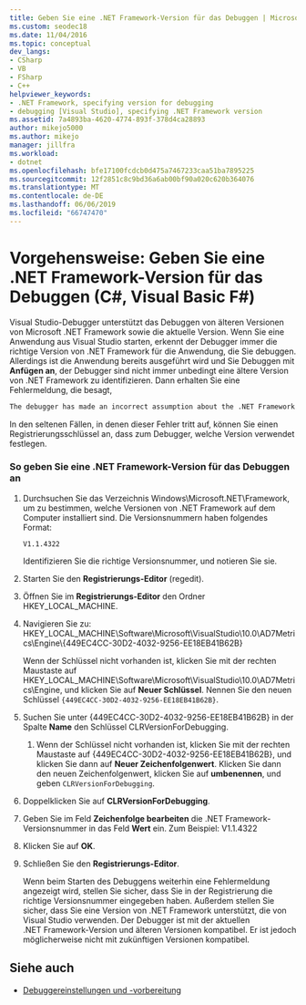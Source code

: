 ```yaml
---
title: Geben Sie eine .NET Framework-Version für das Debuggen | Microsoft-Dokumentation
ms.custom: seodec18
ms.date: 11/04/2016
ms.topic: conceptual
dev_langs:
- CSharp
- VB
- FSharp
- C++
helpviewer_keywords:
- .NET Framework, specifying version for debugging
- debugging [Visual Studio], specifying .NET Framework version
ms.assetid: 7a4893ba-4620-4774-893f-378d4ca28893
author: mikejo5000
ms.author: mikejo
manager: jillfra
ms.workload:
- dotnet
ms.openlocfilehash: bfe17100fcdcb0d475a7467233caa51ba7895225
ms.sourcegitcommit: 12f2851c8c9bd36a6ab00bf90a020c620b364076
ms.translationtype: MT
ms.contentlocale: de-DE
ms.lasthandoff: 06/06/2019
ms.locfileid: "66747470"
---
```

# <a name="how-to-specify-a-net-framework-version-for-debugging-c-visual-basic-f"></a>Vorgehensweise: Geben Sie eine .NET Framework-Version für das Debuggen (C#, Visual Basic F#)

Visual Studio-Debugger unterstützt das Debuggen von älteren Versionen von Microsoft .NET Framework sowie die aktuelle Version. Wenn Sie eine Anwendung aus Visual Studio starten, erkennt der Debugger immer die richtige Version von .NET Framework für die Anwendung, die Sie debuggen. Allerdings ist die Anwendung bereits ausgeführt wird und Sie Debuggen mit **Anfügen an**, der Debugger sind nicht immer unbedingt eine ältere Version von .NET Framework zu identifizieren. Dann erhalten Sie eine Fehlermeldung, die besagt,

``` cmd
The debugger has made an incorrect assumption about the .NET Framework version your application is going to use.
```

In den seltenen Fällen, in denen dieser Fehler tritt auf, können Sie einen Registrierungsschlüssel an, dass zum Debugger, welche Version verwendet festlegen.

### <a name="to-specify-a-net-framework-version-for-debugging"></a>So geben Sie eine .NET Framework-Version für das Debuggen an

1. Durchsuchen Sie das Verzeichnis Windows\Microsoft.NET\Framework, um zu bestimmen, welche Versionen von .NET Framework auf dem Computer installiert sind. Die Versionsnummern haben folgendes Format:

    `V1.1.4322`

    Identifizieren Sie die richtige Versionsnummer, und notieren Sie sie.

2. Starten Sie den **Registrierungs-Editor** (regedit).

3. Öffnen Sie im **Registrierungs-Editor** den Ordner HKEY_LOCAL_MACHINE.

4. Navigieren Sie zu: HKEY_LOCAL_MACHINE\Software\Microsoft\VisualStudio\10.0\AD7Metrics\Engine\\{449EC4CC-30D2-4032-9256-EE18EB41B62B}

    Wenn der Schlüssel nicht vorhanden ist, klicken Sie mit der rechten Maustaste auf HKEY_LOCAL_MACHINE\Software\Microsoft\VisualStudio\10.0\AD7Metrics\Engine, und klicken Sie auf **Neuer Schlüssel**. Nennen Sie den neuen Schlüssel `{449EC4CC-30D2-4032-9256-EE18EB41B62B}`.

5. Suchen Sie unter {449EC4CC-30D2-4032-9256-EE18EB41B62B} in der Spalte **Name** den Schlüssel CLRVersionForDebugging.

   1. Wenn der Schlüssel nicht vorhanden ist, klicken Sie mit der rechten Maustaste auf {449EC4CC-30D2-4032-9256-EE18EB41B62B}, und klicken Sie dann auf **Neuer Zeichenfolgenwert**. Klicken Sie dann den neuen Zeichenfolgenwert, klicken Sie auf **umbenennen**, und geben `CLRVersionForDebugging`.

6. Doppelklicken Sie auf **CLRVersionForDebugging**.

7. Geben Sie im Feld **Zeichenfolge bearbeiten** die .NET Framework-Versionsnummer in das Feld **Wert** ein. Zum Beispiel: V1.1.4322

8. Klicken Sie auf **OK**.

9. Schließen Sie den **Registrierungs-Editor**.

     Wenn beim Starten des Debuggens weiterhin eine Fehlermeldung angezeigt wird, stellen Sie sicher, dass Sie in der Registrierung die richtige Versionsnummer eingegeben haben. Außerdem stellen Sie sicher, dass Sie eine Version von .NET Framework unterstützt, die von Visual Studio verwenden. Der Debugger ist mit der aktuellen .NET Framework-Version und älteren Versionen kompatibel. Er ist jedoch möglicherweise nicht mit zukünftigen Versionen kompatibel.

## <a name="see-also"></a>Siehe auch
- [Debuggereinstellungen und -vorbereitung](../debugger/debugger-settings-and-preparation.md)